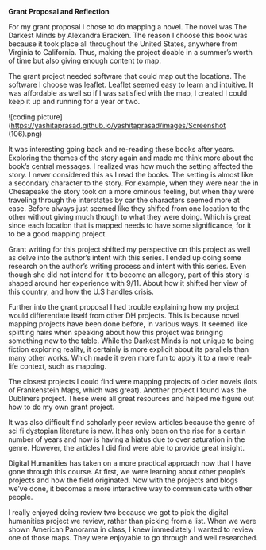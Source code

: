 **Grant Proposal and Reflection**


For my grant proposal I chose to do mapping a novel. The novel was The Darkest Minds by Alexandra Bracken. The reason I choose this book was because it took place all throughout the United States, anywhere from Virginia to California. Thus, making the project doable in a summer’s worth of time but also giving enough content to map. 


The grant project needed software that could map out the locations. The software I choose was leaflet. Leaflet seemed easy to learn and intuitive. It was affordable as well so if I was satisfied with the map, I created I could keep it up and running for a year or two. 


![coding picture](https://yashitaprasad.github.io/yashitaprasad/images/Screenshot (106).png)

It was interesting going back and re-reading these books after years. Exploring the themes of the story again and made me think more about the book’s central messages. I realized was how much the setting affected the story. I never considered this as I read the books. The setting is almost like a secondary character to the story. For example, when they were near the in Chesapeake the story took on a more ominous feeling, but when they were traveling through the interstates by car the characters seemed more at ease. Before always just seemed like they shifted from one location to the other without giving much though to what they were doing. Which is great since each location that is mapped needs to have some significance, for it to be a good mapping project. 


Grant writing for this project shifted my perspective on this project as well as delve into the author’s intent with this series. I ended up doing some research on the author’s writing process and intent with this series. Even though she did not intend for it to become an allegory, part of this story is shaped around her experience with 9/11.  About how it shifted her view of this country, and how the U.S handles crisis. 


Further into the grant proposal I had trouble explaining how my project would differentiate itself from other DH projects. This is because novel mapping projects have been done before, in various ways. It seemed like splitting hairs when speaking about how this project was bringing something new to the table. While the Darkest Minds is not unique to being fiction exploring reality, it certainly is more explicit about its parallels than many other works. Which made it even more fun to apply it to a more real-life context, such as mapping. 


The closest projects I could find were mapping projects of older novels (lots of Frankenstein Maps, which was great). Another project I found was the Dubliners project. These were all great resources and helped me figure out how to do my own grant project. 


It was also difficult find scholarly peer review articles because the genre of sci fi dystopian literature is new. It has only been on the rise for a certain number of years and now is having a hiatus due to over saturation in the genre. However, the articles I did find were able to provide great insight. 


Digital Humanities has taken on a more practical approach now that I have gone through this course. At first, we were learning about other people’s projects and how the field originated. Now with the projects and blogs we’ve done, it becomes a more interactive way to communicate with other people. 


I really enjoyed doing review two because we got to pick the digital humanities project we review, rather than picking from a list. When we were shown American Panorama in class, I knew immediately I wanted to review one of those maps. They were enjoyable to go through and well researched. 
